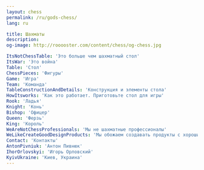 ```yaml
---
layout: chess
permalink: /ru/gods-chess/
lang: ru

title: Шахматы
description: 
og-image: http://rooooster.com/content/chess/og-chess.jpg

ItsNotChessTable: 'Это больше чем шахматный стол'
ItsWar: 'Это война'
Table: 'Стол'
ChessPieces: 'Фигуры'
Game: 'Игра'
Team: 'Команда'
TableConstructionAndDetails: 'Конструкция и элементы стола'
HowItsworks: 'Как это работает. Приготовьте стол для игры'
Rook: 'Ладья'
Knight: 'Конь'
Bishop: 'Офицер'
Queen: 'Ферзь'
King: 'Король'
WeAreNotChessProfessionals: 'Мы не шахматные профессионалы'
WeLikeCreateGoodDesignProducts: 'Мы обожаем создавать продукты с хорошим дизайном'
Contact: 'Контакты'
AntonPivniuk: 'Антон Пивнюк'
IhorOrlovskyi: 'Игорь Орловский'
KyivUkraine: 'Киев, Украина'
---
```

